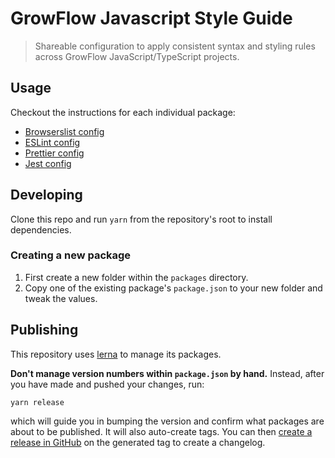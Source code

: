 # GrowFlow Javascript Style Guide

> Shareable configuration to apply consistent syntax and styling rules across GrowFlow JavaScript/TypeScript projects.

## Usage

Checkout the instructions for each individual package:

* [Browserslist config](./packages/browserslist/README.md)
* [ESLint config](./packages/eslint/README.md)
* [Prettier config](./packages/prettier/README.md)
* [Jest config](./packages/jest/README.md)

## Developing

Clone this repo and run `yarn` from the repository's root to install dependencies.

### Creating a new package

1. First create a new folder within the `packages` directory.
2. Copy one of the existing package's `package.json` to your new folder and tweak the values.

## Publishing

This repository uses [lerna](https://github.com/lerna/lerna) to manage its packages.

**Don't manage version numbers within `package.json` by hand.** Instead, after you have made and pushed your changes, run:

```
yarn release
```

which will guide you in bumping the version and confirm what packages are about to be published. It will also auto-create tags. You can then [create a release in GitHub](https://docs.github.com/en/free-pro-team@latest/github/administering-a-repository/managing-releases-in-a-repository#creating-a-release) on the generated tag to create a changelog.
